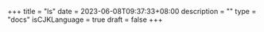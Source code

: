 +++
title = "ls"
date = 2023-06-08T09:37:33+08:00
description = ""
type = "docs"
isCJKLanguage = true
draft = false
+++